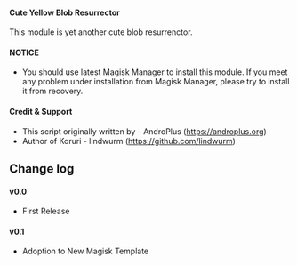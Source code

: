 #### Cute Yellow Blob Resurrector

This module is yet another cute blob resurrenctor.

#### NOTICE

* You should use latest Magisk Manager to install this module. If you meet any problem under installation from Magisk Manager, please try to install it from recovery.

#### Credit & Support

* This script originally written by - AndroPlus (https://androplus.org)
* Author of Koruri - lindwurm (https://github.com/lindwurm)

## Change log

#### v0.0
* First Release

#### v0.1
* Adoption to New Magisk Template
